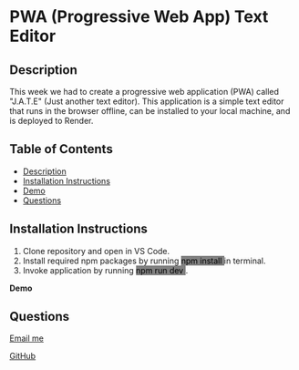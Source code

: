 # PWA (Progressive Web App) Text Editor

  ## Description 
  This week we had to create a progressive web application (PWA) called "J.A.T.E" (Just another text editor). This application is a simple text editor that runs in the browser offline, can be installed to your local machine, and is deployed to Render.

  ## Table of Contents
  * [Description](#description)
  * [Installation Instructions](#installation-instructions)
  * [Demo](#demo)
  * [Questions](#questions)


  ## Installation Instructions
  1. Clone repository and open in VS Code.
  2. Install required npm packages by running <mark style="background-color:grey"> npm install  </mark> in terminal.
  3. Invoke application by running <mark style="background-color:grey"> npm run dev  </mark>.


  **Demo** 



  ## Questions
 [Email me](mailto:efrenleal19@gmail.com)

 [GitHub](https://www.github.com/Efren96)